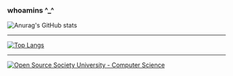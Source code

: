 ### whoamins ^_^
  
![Anurag's GitHub stats](https://github-readme-stats.vercel.app/api?username=whoamins&show_icons=true)
***
[![Top Langs](https://github-readme-stats.vercel.app/api/top-langs/?username=whoamins&langs_count=4)](https://github.com/anuraghazra/github-readme-stats)
***
[![Open Source Society University - Computer Science](https://img.shields.io/badge/OSSU-computer--science-blue.svg)](https://github.com/ossu/computer-science)
